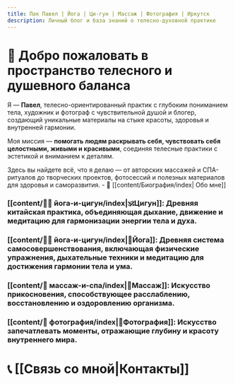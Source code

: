 ```yaml
---
title: Пак Павел | Йога | Ци-гун | Массаж | Фотография | Иркутск
description: Личный блог и база знаний о телесно-духовной практике
---
```


# 💫 Добро пожаловать в пространство телесного и душевного баланса

Я — **Павел**, телесно-ориентированный практик с глубоким пониманием тела, художник и фотограф с чувствительной душой и блогер, создающий уникальные материалы на стыке красоты, здоровья и внутренней гармонии.  

Моя миссия — **помогать людям раскрывать себя, чувствовать себя целостными, живыми и красивыми**, соединяя телесные практики с эстетикой и вниманием к деталям.

Здесь вы найдете всё, что я делаю — от авторских массажей и СПА-ритуалов до творческих проектов, фотосессий и полезных материалов для здоровья и саморазвития. - 👤 [[content/Биография/index| Обо мне]]


### [[content/🧘‍♂️ йога-и-цигун/index|🕉Цигун]]: Древняя китайская практика, объединяющая дыхание, движение и медитацию для гармонизации энергии тела и духа. 

### [[content/🧘‍♂️ йога-и-цигун/index|🧘Йога]]: Древняя система самосовершенствования, включающая физические упражнения, дыхательные техники и медитацию для достижения гармонии тела и ума. 

### [[content/🧘 массаж-и-спа/index|🌿Массаж]]: Искусство прикосновения, способствующее расслаблению, восстановлению и оздоровлению организма. 



### [[content/📸 фотография/index|📸Фотография]]: Искусство запечатлевать моменты, отражающие глубину и красоту внутреннего мира. 


# 📞 [[Связь со мной|Контакты]]